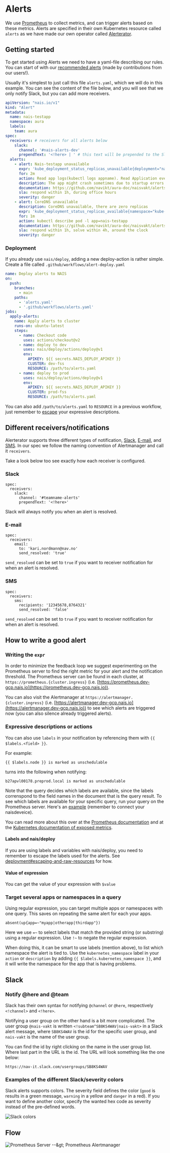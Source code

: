 # Alerts

We use [Prometheus](https://prometheus.io/) to collect metrics, and can trigger alerts based on these metrics.
Alerts are specified in their own Kubernetes resource called `alerts` as we have made our own operator called [Alerterator](https://github.com/nais/alerterator).

## Getting started

To get started using Alerts we need to have a yaml-file describing our rules.
You can start of with our [recommended alerts](recommended_alerts.md) (made by contributions from our users!).

Usually it's simplest to just call this file `alerts.yaml`, which we will do in this example.
You can see the content of the file below, and you will see that we only notify Slack, but you can add more receivers.

```yaml
apiVersion: "nais.io/v1"
kind: "Alert"
metadata:
  name: nais-testapp
  namespace: aura
  labels:
    team: aura
spec:
  receivers: # receivers for all alerts below
    slack:
      channel: '#nais-alerts-dev'
      prependText: '<!here> | ' # this text will be prepended to the Slack alert title
  alerts:
    - alert: Nais-testapp unavailable
      expr: 'kube_deployment_status_replicas_unavailable{deployment="nais-testapp"} > 0'
      for: 2m
      action: Read app logs(kubectl logs appname). Read Application events (kubectl descibe deployment appname)
      description: The app might crash sometimes due to startup errors
      documentation: https://github.com/navikt/aura-doc/naisvakt/alerts.md#app_unavailable
      sla: respond within 1h, during office hours
      severity: danger
    - alert: CoreDNS unavailable
      description: CoreDNS unavailable, there are zero replicas
      expr: 'kube_deployment_status_replicas_available{namespace="kube-system", deployment="coredns"} == 0'
      for: 1m
      action: kubectl describe pod -l app=nais-testapp
      documentation: https://github.com/navikt/aura-doc/naisvakt/alerts.md#coredns
      sla: respond within 1h, solve within 4h, around the clock
      severity: danger
```

### Deployment

If you already use `nais/deploy`, adding a new deploy-action is rather simple. Create a file called `.github/workflows/alert-deploy.yaml`

```yaml
name: Deploy alerts to NAIS
on:
  push:
    branches:
      - main
    paths:
      - 'alerts.yaml'
      - '.github/workflows/alerts.yaml'
jobs:
  apply-alerts:
    name: Apply alerts to cluster
    runs-on: ubuntu-latest
    steps:
      - name: Checkout code
        uses: actions/checkout@v2
      - name: deploy to dev
        uses: nais/deploy/actions/deploy@v1
        env:
          APIKEY: ${{ secrets.NAIS_DEPLOY_APIKEY }}
          CLUSTER: dev-fss
          RESOURCE: /path/to/alerts.yaml
      - name: deploy to prod
        uses: nais/deploy/actions/deploy@v1
        env:
          APIKEY: ${{ secrets.NAIS_DEPLOY_APIKEY }}
          CLUSTER: prod-fss
          RESOURCE: /path/to/alerts.yaml
```

You can also add `/path/to/alerts.yaml` to `RESOURCE` in a previous workflow, just remember to [escape](../../deployment/#escaping-and-raw-resources) your expressive descriptions.

## Different receivers/notifications

Alerterator supports three different types of notification, [Slack](reference.md#receiversslack), [E-mail](reference.md#receiversemail), and [SMS](reference.md#receiverssms).
In our spec we follow the naming convention of Alertmanager and call it `receivers`.

Take a look below too see exactly how each receiver is configured.

### Slack

```text
spec:
  receivers:
    slack:
      channel: '#teamname-alerts'
      prependText: '<!here>'
```

Slack will always notify you when an alert is resolved.

### E-mail

```text
spec:
  receivers:
    email:
      to: 'kari.nordmann@nav.no'
      send_resolved: 'true'
```

`send_resolved` can be set to `true` if you want to receiver notification for when an alert is resolved.

### SMS

```text
spec:
  receivers:
    sms:
      recipients: '12345678,8764321'
      send_resolved: 'false'
```

`send_resolved` can be set to `true` if you want to receiver notification for when an alert is resolved.

## How to write a good alert

### Writing the `expr`

In order to minimize the feedback loop we suggest experimenting on the Prometheus server to find the right metric for your alert and the notification threshold.
The Prometheus server can be found in each cluster, at `https://prometheus.{cluster.ingress}` (i.e. [https://prometheus.dev-gcp.nais.io](https://prometheus.dev-gcp.nais.io)).

You can also visit the Alertmanager at `https://alertmanager.{cluster.ingress}` (i.e. [https://alertmanager.dev-gcp.nais.io](https://alertmanager.dev-gcp.nais.io)) to see which alerts are triggered now (you can also silence already triggered alerts).

### Expressive descriptions or actions

You can also use `labels` in your notification by referencing them with `{{ $labels.<field> }}`. 

For example:

```text
{{ $labels.node }} is marked as unschedulable
```

turns into the following when notifying:

```text
b27apvl00178.preprod.local is marked as unschedulable
```

Note that the query decides which labels are available, since the labels correnspond to the field names in the document that is the query result. To see which labels are available for your specific query, run your query on the Prometheus server. Here's an [example](https://prometheus.dev-fss.nais.io/graph?g0.expr=kube_deployment_status_replicas_available%20%3D%3D%200&g0.tab=1&g0.stacked=0&g0.show_exemplars=0&g0.range_input=1h) (remember to connect your naisdeveice).

You can read more about this over at the [Prometheus documentation](https://prometheus.io/docs/prometheus/latest/configuration/alerting_rules/#templating) and at the [Kubernetes documentation of exposed metrics](https://github.com/kubernetes/kube-state-metrics/tree/master/docs).

#### Labels and nais/deploy

If you are using labels and variables with nais/deploy, you need to remember to escape the labels used for the alerts.
See [deployment\#escaping-and-raw-resources](https://doc.nais.io/deployment#escaping-and-raw-resources) for how.

#### Value of expression
You can get the value of your expression with `$value`

### Target several apps or namespaces in a query

Using regular expression, you can target multiple apps or namespaces with one query.
This saves on repeating the same alert for each your apps.

```text
absent(up{app=~"myapp|otherapp|thirdapp"})
```

Here we use `=~` to select labels that match the provided string (or substring) using a regular expression. Use `!~` to negate the regular expression.

When doing this, it can be smart to use labels (mention above), to list which namespace the alert is tied to.
Use the `kubernetes_namespace` label in your `action` or `description` by adding `{{ $labels.kubernetes_namespace }}`, and it will write the namespace for the app that is having problems.

## Slack

### Notify @here and @team

Slack has their own syntax for notifying `@channel` or `@here`, respectively `<!channel>` and `<!here>`.

Notifying a user group on the other hand is a bit more complicated.
The user group `@nais-vakt` is written `<!subteam^SB8KS4WAV|nais-vakt>` in a Slack alert message, where `SB8KS4WAV` is the id for the specific user group, and `nais-vakt` is the name of the user group.

You can find the id by right clicking on the name in the user group list.
Where last part in the URL is the id. The URL will look something like the one below:

```text
https://nav-it.slack.com/usergroups/SB8KS4WAV
```

### Examples of the different Slack/severity colors

Slack alerts supports colors.
The severity field defines the color (`good` is results in a green message, `warning` in a yellow and `danger` in a red).
If you want to define another color, specify the wanted hex code as severity instead of the pre-defined words.

![Slack colors](../../assets/attachment_color.png)

## Flow

![Prometheus Server --&amp;gt; Prometheus Alertmanager](../../assets/prometheus_alertmanager_overview.png)

